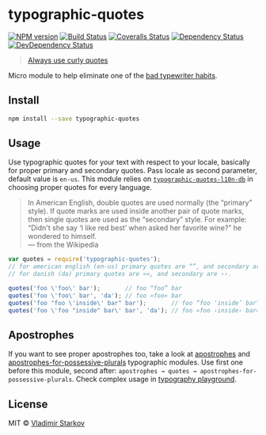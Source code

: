 # typographic-quotes

[![NPM version][npm-image]][npm-url]
[![Build Status][travis-image]][travis-url]
[![Coveralls Status][coveralls-image]][coveralls-url]
[![Dependency Status][depstat-image]][depstat-url]
[![DevDependency Status][depstat-dev-image]][depstat-dev-url]

> [Always use curly quotes][rtfm]

Micro module to help eliminate one of the [bad typewriter habits][habits].


## Install

```sh
npm install --save typographic-quotes
```


## Usage

Use typographic quotes for your text with respect to your locale, basically for
proper primary and secondary quotes. Pass locale as second parameter, default
value is `en-us`. This module relies on [`typographic-quotes-l10n-db`][quotesDB] in choosing proper
quotes for every language.


> In American English, double quotes are used normally (the “primary” style).
> If quote marks are used inside another pair of quote marks, then single quotes
> are used as the “secondary” style. For example: “Didn't she say ‘I like red
> best’ when asked her favorite wine?” he wondered to himself.  
— from the Wikipedia

```js
var quotes = require('typographic-quotes');
// for american english (en-us) primary quotes are “”, and secondary are ‘’.
// for danish (da) primary quotes are »«, and secondary are ›‹.

quotes('foo \'foo\' bar');       // foo “foo” bar
quotes('foo \'foo\' bar', 'da'); // foo »foo« bar
quotes('foo "foo \'inside\' bar" bar');       // foo “foo ‘inside’ bar” bar
quotes('foo \'foo "inside" bar\' bar', 'da'); // foo »foo ›inside‹ bar« bar
```

[quotesDB]: https://www.npmjs.com/package/typographic-quotes-l10n-db


## Apostrophes

If you want to see proper apostrophes too, take a look at [apostrophes][typographic-apostrophes] and [apostrophes-for-possessive-plurals][typographic-apostrophes-for-possessive-plurals] typographic modules. Use first one before this module, second after: `apostrophes → quotes → apostrophes-for-possessive-plurals`. Check complex usage in [typography playground][playground].

[typographic-apostrophes]: https://www.npmjs.com/package/typographic-apostrophes
[typographic-apostrophes-for-possessive-plurals]: https://www.npmjs.com/package/typographic-apostrophes-for-possessive-plurals
[playground]: https://github.com/matmuchrapna/typographic-playground

## License

MIT © [Vladimir Starkov](http://vstarkov.com/)

[rtfm]: http://practicaltypography.com/straight-and-curly-quotes.html
[habits]: http://practicaltypography.com/typewriter-habits.html

[npm-url]: https://npmjs.org/package/typographic-quotes
[npm-image]: http://img.shields.io/npm/v/typographic-quotes.svg

[travis-url]: https://travis-ci.org/matmuchrapna/typographic-quotes
[travis-image]: http://img.shields.io/travis/matmuchrapna/typographic-quotes.svg

[coveralls-url]: https://coveralls.io/r/matmuchrapna/typographic-quotes
[coveralls-image]: http://img.shields.io/coveralls/matmuchrapna/typographic-quotes.svg

[depstat-url]: https://david-dm.org/matmuchrapna/typographic-quotes
[depstat-image]: https://david-dm.org/matmuchrapna/typographic-quotes.svg

[depstat-dev-url]: https://david-dm.org/matmuchrapna/typographic-quotes
[depstat-dev-image]: https://david-dm.org/matmuchrapna/typographic-quotes/dev-status.svg
